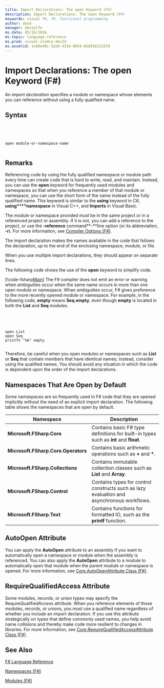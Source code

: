 ```yaml
---
title: Import Declarations: The open Keyword (F#)
description: Import Declarations: The open Keyword (F#)
keywords: visual f#, f#, functional programming
author: dend
manager: danielfe
ms.date: 05/16/2016
ms.topic: language-reference
ms.prod: visual-studio-dev14
ms.assetid: 1e98e48c-52e9-4314-8954-85d5583125f0 
---
```


# Import Declarations: The open Keyword (F#)

An *import declaration* specifies a module or namespace whose elements you can reference without using a fully qualified name.


## Syntax



```




open module-or-namespace-name


```





## Remarks
Referencing code by using the fully qualified namespace or module path every time can create code that is hard to write, read, and maintain. Instead, you can use the **open** keyword for frequently used modules and namespaces so that when you reference a member of that module or namespace, you can use the short form of the name instead of the fully qualified name. This keyword is similar to the **using** keyword in C#, **using****namespace** in Visual C++, and **Imports** in Visual Basic.

The module or namespace provided must be in the same project or in a referenced project or assembly. If it is not, you can add a reference to the project, or use the **-reference** command**-**line option (or its abbreviation, **-r**). For more information, see [Compiler Options &#40;F&#35;&#41;](Compiler-Options-%5BFSharp%5D.md).

The import declaration makes the names available in the code that follows the declaration, up to the end of the enclosing namespace, module, or file.

When you use multiple import declarations, they should appear on separate lines.

The following code shows the use of the **open** keyword to simplify code.

[!code-fsharp[Main](snippets/fslangref2/snippet6801.fs)]
    The F# compiler does not emit an error or warning when ambiguities occur when the same name occurs in more than one open module or namespace. When ambiguities occur, F# gives preference to the more recently opened module or namespace. For example, in the following code, **empty** means **Seq.empty**, even though **empty** is located in both the **List** and **Seq** modules.




```




open List
open Seq
printfn "%A" empty


```




Therefore, be careful when you open modules or namespaces such as **List** or **Seq** that contain members that have identical names; instead, consider using the qualified names. You should avoid any situation in which the code is dependent upon the order of the import declarations.


## Namespaces That Are Open by Default
Some namespaces are so frequently used in F# code that they are opened implicitly without the need of an explicit import declaration. The following table shows the namespaces that are open by default.



|Namespace|Description|
|---------|-----------|
|**Microsoft.FSharp.Core**|Contains basic F# type definitions for built-in types such as **int** and **float**.|
|**Microsoft.FSharp.Core.Operators**|Contains basic arithmetic operations such as **+** and **&#42;**.|
|**Microsoft.FSharp.Collections**|Contains immutable collection classes such as **List** and **Array**.|
|**Microsoft.FSharp.Control**|Contains types for control constructs such as lazy evaluation and asynchronous workflows.|
|**Microsoft.FSharp.Text**|Contains functions for formatted IO, such as the **printf** function.|

## AutoOpen Attribute
You can apply the **AutoOpen** attribute to an assembly if you want to automatically open a namespace or module when the assembly is referenced. You can also apply the **AutoOpen** attribute to a module to automatically open that module when the parent module or namespace is opened. For more information, see [Core.AutoOpenAttribute Class &#40;F&#35;&#41;](Core.AutoOpenAttribute-Class-%5BFSharp%5D.md).


## RequireQualifiedAccess Attribute
Some modules, records, or union types may specify the RequireQualifiedAccess attribute. When you reference elements of those modules, records, or unions, you must use a qualified name regardless of whether you include an import declaration. If you use this attribute strategically on types that define commonly used names, you help avoid name collisions and thereby make code more resilient to changes in libraries. For more information, see [Core.RequireQualifiedAccessAttribute Class &#40;F&#35;&#41;](Core.RequireQualifiedAccessAttribute-Class-%5BFSharp%5D.md).


## See Also
[F&#35; Language Reference](FSharp-Language-Reference.md)

[Namespaces &#40;F&#35;&#41;](Namespaces-%5BFSharp%5D.md)

[Modules &#40;F&#35;&#41;](Modules-%5BFSharp%5D.md)

